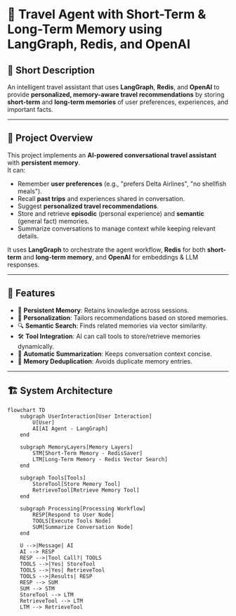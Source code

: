 # 🧳 Travel Agent with Short-Term & Long-Term Memory using LangGraph, Redis, and OpenAI

## 📌 Short Description
An intelligent travel assistant that uses **LangGraph**, **Redis**, and **OpenAI** to provide **personalized, memory-aware travel recommendations** by storing **short-term** and **long-term memories** of user preferences, experiences, and important facts.

---

## 📖 Project Overview

This project implements an **AI-powered conversational travel assistant** with **persistent memory**.  
It can:

- Remember **user preferences** (e.g., "prefers Delta Airlines", "no shellfish meals").
- Recall **past trips** and experiences shared in conversation.
- Suggest **personalized travel recommendations**.
- Store and retrieve **episodic** (personal experience) and **semantic** (general fact) memories.
- Summarize conversations to manage context while keeping relevant details.

It uses **LangGraph** to orchestrate the agent workflow, **Redis** for both **short-term** and **long-term memory**, and **OpenAI** for embeddings & LLM responses.

---

## 🚀 Features
- 🧠 **Persistent Memory**: Retains knowledge across sessions.
- 🎯 **Personalization**: Tailors recommendations based on stored memories.
- 🔍 **Semantic Search**: Finds related memories via vector similarity.
- 🛠 **Tool Integration**: AI can call tools to store/retrieve memories dynamically.
- 📝 **Automatic Summarization**: Keeps conversation context concise.
- 🔄 **Memory Deduplication**: Avoids duplicate memory entries.

---

## 🏗 System Architecture
```mermaid
flowchart TD
    subgraph UserInteraction[User Interaction]
        U[User]
        AI[AI Agent - LangGraph]
    end

    subgraph MemoryLayers[Memory Layers]
        STM[Short-Term Memory - RedisSaver]
        LTM[Long-Term Memory - Redis Vector Search]
    end

    subgraph Tools[Tools]
        StoreTool[Store Memory Tool]
        RetrieveTool[Retrieve Memory Tool]
    end

    subgraph Processing[Processing Workflow]
        RESP[Respond to User Node]
        TOOLS[Execute Tools Node]
        SUM[Summarize Conversation Node]
    end

    U -->|Message| AI
    AI --> RESP
    RESP -->|Tool Call?| TOOLS
    TOOLS -->|Yes| StoreTool
    TOOLS -->|Yes| RetrieveTool
    TOOLS -->|Results| RESP
    RESP --> SUM
    SUM --> STM
    StoreTool --> LTM
    RetrieveTool --> LTM
    LTM --> RetrieveTool
```
